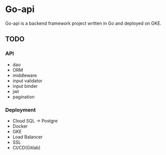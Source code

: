 # Go-api

Go-api is a backend framework project written in Go and deployed on GKE.

## TODO

### API

* dao
* ORM
* middleware
* input validator
* input binder
* jwt
* pagination

### Deployment

* Cloud SQL -> Postgre
* Docker
* GKE
* Load Balancer
* SSL
* CI/CD(Gitlab)

